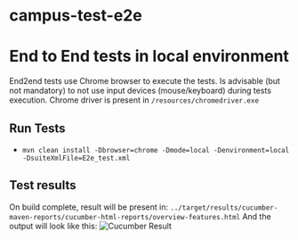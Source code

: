# campus-test-e2e

# End to End tests in local environment
End2end tests use Chrome browser to execute the tests.
Is advisable (but not mandatory) to not use input devices (mouse/keyboard) during tests execution.
Chrome driver is present in `/resources/chromedriver.exe`

## Run Tests
- `mvn clean install -Dbrowser=chrome -Dmode=local -Denvironment=local -DsuiteXmlFile=E2e_test.xml`


## Test results
On build complete, result will be present in:
`../target/results/cucumber-maven-reports/cucumber-html-reports/overview-features.html`
And the output will look like this:  ![Cucumber Result](./src/resources/img/cucumber_result.png)
